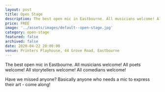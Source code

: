 ```yaml
---
layout: post
title: Open Stage
description: The best open mic in Eastbourne. All musicians welcome! All poets welcome! All storytellers welcome! All comedians welcome!
price: FREE
image: '../assets/images/default--open-stage.jpg'
category: open-stage
featured: false
archived: false
date: 2020-04-22 20:00:00
venue: Printers Playhouse, 44 Grove Road, Eastbourne
---
```


The best open mic in Eastbourne. All musicians welcome! All poets welcome! All storytellers welcome! All comedians welcome!

Have we missed anyone? Basically anyone who needs a mic to express their art - come along!